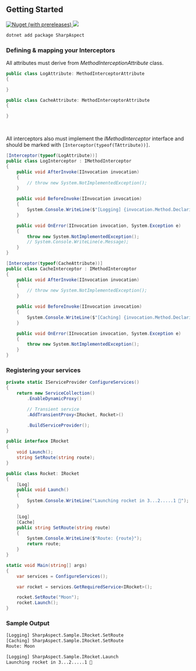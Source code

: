 
## Getting Started

<a href="https://www.nuget.org/packages/SharpAspect/">
    <img alt="Nuget (with prereleases)" src="https://img.shields.io/nuget/vpre/SharpAspect?label=SharpAspect%20%7C%20NuGet">

</a>

<a href="https://www.nuget.org/packages/SharpAspect/">
    <img src="https://img.shields.io/nuget/dt/SharpAspect">
</a>


```sh
dotnet add package SharpAspect
```

### Defining & mapping your Interceptors

All attributes must derive from *MethodInterceptionAttribute* class.

```cs
public class LogAttribute: MethodInterceptorAttribute
{

}

public class CacheAttribute: MethodInterceptorAttribute
{

}
```
<br>

All interceptors also must implement the *IMethodInterceptor* interface and should be marked with `[Interceptor(typeof(TAttribute))]`.

```cs
[Interceptor(typeof(LogAttribute))]
public class LogInterceptor : IMethodInterceptor
{
    public void AfterInvoke(IInvocation invocation)
    {
        // throw new System.NotImplementedException();
    }

    public void BeforeInvoke(IInvocation invocation)
    {
        System.Console.WriteLine($"[Logging] {invocation.Method.DeclaringType.FullName}.{invocation.Method.Name}");
    }

    public void OnError(IInvocation invocation, System.Exception e)
    {
        throw new System.NotImplementedException();
        // System.Console.WriteLine(e.Message);
    }
}

[Interceptor(typeof(CacheAttribute))]
public class CacheInterceptor : IMethodInterceptor
{
    public void AfterInvoke(IInvocation invocation)
    {
        // throw new System.NotImplementedException();
    }

    public void BeforeInvoke(IInvocation invocation)
    {
        System.Console.WriteLine($"[Caching] {invocation.Method.DeclaringType.FullName}.{invocation.Method.Name}");
    }

    public void OnError(IInvocation invocation, System.Exception e)
    {
        throw new System.NotImplementedException();
    }
}
```

### Registering your services

```cs
private static IServiceProvider ConfigureServices()
{
    return new ServiceCollection()
        .EnableDynamicProxy()

        // Transient service
        .AddTransientProxy<IRocket, Rocket>()

        .BuildServiceProvider();
}
```

```cs
public interface IRocket
{
    void Launch();
    string SetRoute(string route);
}

public class Rocket: IRocket
{
    [Log]
    public void Launch()
    {
        System.Console.WriteLine("Launching rocket in 3...2.....1 🚀");
    }

    [Log]
    [Cache]
    public string SetRoute(string route)
    {
        System.Console.WriteLine($"Route: {route}");
        return route;
    }
}
```

```cs
static void Main(string[] args)
{
    var services = ConfigureServices();

    var rocket = services.GetRequiredService<IRocket>();

    rocket.SetRoute("Moon");
    rocket.Launch();
}
```

### Sample Output

```sh
[Logging] SharpAspect.Sample.IRocket.SetRoute
[Caching] SharpAspect.Sample.IRocket.SetRoute
Route: Moon

[Logging] SharpAspect.Sample.IRocket.Launch
Launching rocket in 3...2.....1 🚀
```
